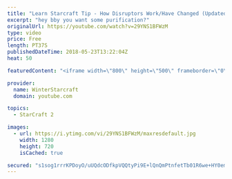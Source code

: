 ```yaml
---
title: "Learn Starcraft Tip - How Disruptors Work/Have Changed (Updated Patch 4.0 2018)"
excerpt: "hey bby you want some purification?"
originalUrl: https://youtube.com/watch?v=29YNS1BFWzM
type: video
price: Free
length: PT37S
publishedDateTime: 2018-05-23T13:22:04Z
heat: 50

featuredContent: "<iframe width=\"800\" height=\"500\" frameborder=\"0\" src=\"https://www.youtube.com/embed/29YNS1BFWzM\" allow=\"accelerometer; autoplay; encrypted-media; gyroscope; picture-in-picture\" allowfullscreen></iframe>"

provider:
  name: WinterStarcraft
  domain: youtube.com

topics:
  - StarCraft 2

images:
  - url: https://i.ytimg.com/vi/29YNS1BFWzM/maxresdefault.jpg
    width: 1280
    height: 720
    isCached: true

secured: "s1sog1rrrKPDoyO/uUQdcODfkpVQQtyPi9E+lQnQmPtnfetTb01R6we+HY0emlf3VyQ9hbd5uvy34ut+E+PxzH0jMzrTK3UFFm8r8JbOGoyd7+fMAWcBK0PONL4CnRYJgGRWwq/FIiUmG+20YKfbQd/BamhHAcGIGOgEjkyFJXaKBwg8kYz8jT9IJYkAA/1UnvlEGPgzUZl67wNBeE21NZM2yWw4zRAkfto5nAbHA/ah0FOJJqFDlHIr84dPlytHd3u4P2+vsrdDpVDT7ICxsPZ3IbDkQ2oRb09RbzsH+zqELMEpGOD0zxvKxUjl+5bhQ+Y4G7pUOHDFvgjQrDuFO8rSDH+GKr4cbEbsJmss6q9hB28z7Mw/jWNg6AC0oNovVqbHoeCPB+/JCXsh80vAt9s3RHL1xiXL8s+HKIr4WyA=;2KezhSfp7RV7Nohx8eXNqg=="
---
```



